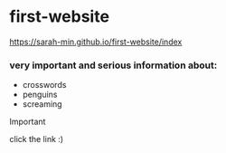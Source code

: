 # first-website
https://sarah-min.github.io/first-website/index

### very important and serious information about:
- crosswords
- penguins
- screaming

> [!IMPORTANT]
> click the link :)
